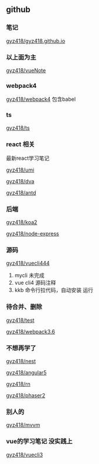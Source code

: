 ## github

### 笔记
[gyz418/gyz418.github.io](https://github.com/gyz418/gyz418.github.io)

### 以上面为主
[gyz418/vueNote](https://github.com/gyz418/vueNote)    

### webpack4 
[gyz418/webpack4](https://github.com/gyz418/webpack4)  包含babel

### ts
[gyz418/ts](https://github.com/gyz418/ts)

### react 相关 
  最新react学习笔记

[gyz418/umi](https://github.com/gyz418/umi)

[gyz418/dva](https://github.com/gyz418/dva)

[gyz418/antd](https://github.com/gyz418/antd)

### 后端
[gyz418/koa2](https://github.com/gyz418/koa2)

[gyz418/node-express](https://github.com/gyz418/node-express)

### 源码
[gyz418/vuecli444](https://github.com/gyz418/vuecli444)

1. mycli 未完成
2. vue cli4 源码注释
3. kkb 命令行拉代码，自动安装 运行

### 待合并、删除
[gyz418/test](https://github.com/gyz418/test)

[gyz418/webpack3.6](https://github.com/gyz418/webpack3.6)

### 不想再学了
[gyz418/nest](https://github.com/gyz418/nest)

[gyz418/angular5](https://github.com/gyz418/angular5)

[gyz418/rn](https://github.com/gyz418/rn)

[gyz418/phaser2](https://github.com/gyz418/phaser2)

### 别人的
[gyz418/mvvm](https://github.com/gyz418/mvvm)

### vue的学习笔记 没实践上
[gyz418/vuecli3](https://github.com/gyz418/vuecli3)